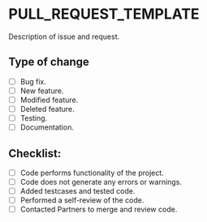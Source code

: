 # PULL_REQUEST_TEMPLATE

Description of issue and request.

## Type of change

- [ ] Bug fix.
- [ ] New feature.
- [ ] Modified feature.
- [ ] Deleted feature.
- [ ] Testing.
- [ ] Documentation.

## Checklist:

- [ ] Code performs functionality of the project.
- [ ] Code does not generate any errors or warnings.
- [ ] Added testcases and tested code.
- [ ] Performed a self-review of the code.
- [ ] Contacted Partners to merge and review code.
